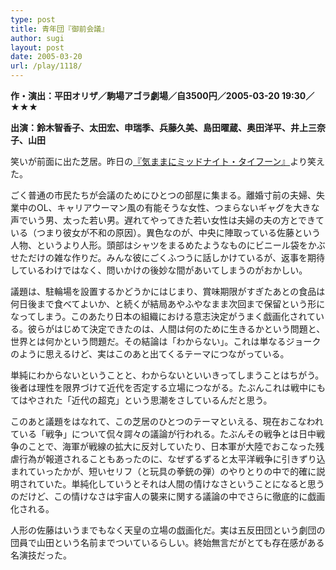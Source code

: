 ```yaml
---
type: post
title: 青年団『御前会議』
author: sugi
layout: post
date: 2005-03-20
url: /play/1118/
---
```

**作・演出：平田オリザ／駒場アゴラ劇場／自3500円／2005-03-20 19:30／★★★**

**出演：鈴木智香子、太田宏、申瑞季、兵藤久美、島田曜蔵、奥田洋平、井上三奈子、山田**

笑いが前面に出た芝居。昨日の[『気ままにミッドナイト・タイフーン』](/play/1115/)より笑えた。

ごく普通の市民たちが会議のためにひとつの部屋に集まる。離婚寸前の夫婦、失業中のOL、キャリアウーマン風の有能そうな女性、つまらないギャグを大きな声でいう男、太った若い男。遅れてやってきた若い女性は夫婦の夫の方とできている（つまり彼女が不和の原因）。異色なのが、中央に陣取っている佐藤という人物、というより人形。頭部はシャツをまるめたようなものにビニール袋をかぶせただけの雑な作りだ。みんな彼にごくふつうに話しかけているが、返事を期待しているわけではなく、問いかけの後妙な間があいてしまうのがおかしい。

議題は、駐輪場を設置するかどうかにはじまり、賞味期限がすぎたあとの食品は何日後まで食べてよいか、と続くが結局あやふやなまま次回まで保留という形になってしまう。このあたり日本の組織における意志決定がうまく戯画化されている。彼らがはじめて決定できたのは、人間は何のために生きるかという問題と、世界とは何かという問題だ。その結論は「わからない」。これは単なるジョークのように思えるけど、実はこのあと出てくるテーマにつながっている。

単純にわからないということと、わからないといいきってしまうことはちがう。後者は理性を限界づけて近代を否定する立場につながる。たぶんこれは戦中にもてはやされた「近代の超克」という思潮をさしているんだと思う。

このあと議題をはなれて、この芝居のひとつのテーマといえる、現在おこなわれている「戦争」について侃々諤々の議論が行われる。たぶんその戦争とは日中戦争のことで、海軍が戦線の拡大に反対していたり、日本軍が大陸でおこなった残虐行為が報道されることもあったのに、なぜずるずると太平洋戦争に引きずり込まれていったかが、短いセリフ（と玩具の拳銃の弾）のやりとりの中で的確に説明されていた。単純化していうとそれは人間の情けなさということになると思うのだけど、この情けなさは宇宙人の襲来に関する議論の中でさらに徹底的に戯画化される。

人形の佐藤はいうまでもなく天皇の立場の戯画化だ。実は五反田団という劇団の団員で山田という名前までついているらしい。終始無言だがとても存在感がある名演技だった。
